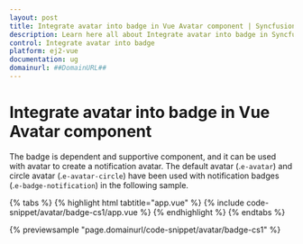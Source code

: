```yaml
---
layout: post
title: Integrate avatar into badge in Vue Avatar component | Syncfusion
description: Learn here all about Integrate avatar into badge in Syncfusion Vue Avatar component of Syncfusion Essential JS 2 and more.
control: Integrate avatar into badge 
platform: ej2-vue
documentation: ug
domainurl: ##DomainURL##
---
```


# Integrate avatar into badge in Vue Avatar component

The badge is dependent and supportive component, and it can be used with avatar to create a notification avatar.
The default avatar (.`e-avatar`) and circle avatar (.`e-avatar-circle`) have been used with notification badges (.`e-badge-notification`) in the following sample.

{% tabs %}
{% highlight html tabtitle="app.vue" %}
{% include code-snippet/avatar/badge-cs1/app.vue %}
{% endhighlight %}
{% endtabs %}
        
{% previewsample "page.domainurl/code-snippet/avatar/badge-cs1" %}